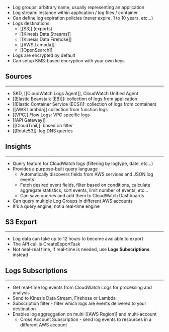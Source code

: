 - Log groups: arbitrary name, usually representing an application
- Log stream: instance within application / log files / container
- Can define log expiration policies (never expire, 1 to 10 years, etc...)
- Logs destinations 
	- [[S3]] (exports)
	- [[Kinesis Data Streams]]
	- [[Kinesis Data Firehose]]
	- [[AWS Lambda]]
	- [[OpenSearch]]
- Logs are encrypted by default
- Can setup KMS-based encryption with your own keys

## Sources
---
- SKD, [[CloudWatch Logs Agent]], CloudWatch Unified Agent
- [[Elastic Beanstalk (EB)]]: collection of logs from application
- [[Elastic Container Service (ECS)]]: collection of logs from containers
- [[AWS Lambda]] collection from function logs
- [[VPC]] Flow Logs: VPC specific logs
- [[API Gateway]]
- [[CloudTrail]]: based on filter
- [[Route53]]: log DNS queries

## Insights
---
- Query feature for CloudWatch logs (filtering by logtype, date, etc...)
- Provides a purpose-built query language
	- Automatically discovers fields from AWS services and JSON log events
	- Fetch desired event fields, filter based on conditions, calculate aggregate statistics, sort events, limit number of events, etc...
	- Can save queries and add them to CloudWatch Dashboards
- Can query multiple Log Groups in different AWS accounts
- It's a query engine, not a real-time engine

## S3 Export
---
- Log data can take up to 12 hours to become available to export
- The API call is CreateExportTask
- Not neal-real time, if real-time is needed, use __Logs Subscriptions__ instead

## Logs Subscriptions
---
- Get real-time log events from CloudWatch Logs for processing and analysis
- Send to Kinesis Data Stream, Firehose or Lambda
- Subscription filter - filter which logs are events delivered to your destination
- Enables log aggreggation on multi-[[AWS Region]] and multi-account
	- Cross Account Subscription - send log events to resources in a different AWS account